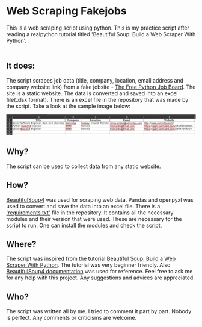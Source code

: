 # Web Scraping Fakejobs
This is a web scraping script using python. This is my practice script after reading a realpython tutorial titled 'Beautiful Soup: Build a Web Scraper With Python'. 
<br><br>

## It does:
The script scrapes job data (title, company, location, email address and company website link) from a fake jobsite - [The Free Python Job Board](https://pythonjobs.github.io/).
The site is a static website. The data is converted and saved into an excel file(.xlsx format). There is an excel file in the repository that was made by the script.
Take a look at the sample image below: 

![excel screenshot](https://github.com/MdMonoar/webscraper_fakejobs/blob/e7eb27fe9eca21fc55e3195c45d741744713e76e/Screenshot.png)

## Why?
The script can be used to collect data from any static website.


## How?
[BeautifulSoup4](https://pypi.org/project/beautifulsoup4/) was used for scraping web data. Pandas and openpyxl was used to convert and save the data into an 
excel file. There is a ['requirements.txt'](https://github.com/MdMonoar/webscraper_fakejobs/blob/3503271c3538c89348866a685179ae0a38e94a4f/requirements.txt) file in the repository. It contains all the necessary modules and their version that were used. These are necessary for 
the script to run. One can install the modules and check the script.

## Where?
The script was inspired from the tutorial [Beautiful Soup: Build a Web Scraper With Python](https://realpython.com/beautiful-soup-web-scraper-python/).
 The tutorial was very beginner friendly.
 Also [BeautifulSoup4 documentation](https://www.crummy.com/software/BeautifulSoup/bs4/doc/) was used for reference.
 Feel free to ask me for any help with this project. Any suggestions and advices are appreciated.

## Who?
The script was written all by me. I tried to comment it part by part. Nobody is perfect. Any comments or criticisms are welcome.
